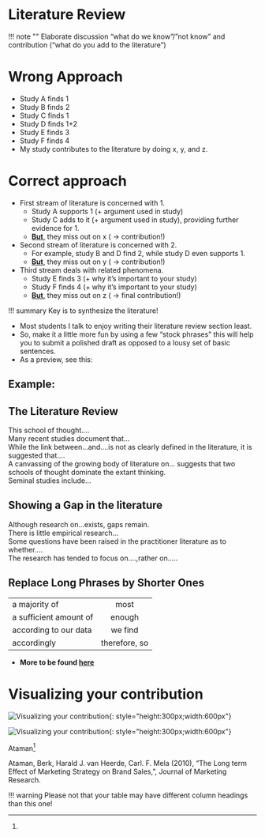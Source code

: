 # Literature Review

!!! note ""
      Elaborate discussion “what do we know”/”not know” and
      contribution (“what do you add to the literature”)

# Wrong Approach
  *  Study A finds 1
  *  Study B finds 2
  *  Study C finds 1
  *  Study D finds 1+2
  *  Study E finds 3
  *  Study F finds 4
  *  My study contributes to the literature by doing x, y,
    and z.


# Correct approach
  * First stream of literature is concerned with 1.
      * Study A supports 1 (+ argument used in study)
      * Study C adds to it (+ argument used in study),
        providing further evidence for 1.
      * <ins>**But**,</ins> they miss out on x ( -> contribution!)
  * Second stream of literature is concerned with 2.
      * For example, study B and D find 2, while study D
        even supports 1.
      * <ins>**But**,</ins> they miss out on y ( -> contribution!)
  * Third stream deals with related phenomena.
      * Study E finds 3 (+ why it’s important to your study)
      * Study F finds 4 (+ why it’s important to your study)
      * <ins>**But**,</ins> they miss out on z ( -> final contribution!)


!!! summary
    Key is to synthesize the literature!



* Most students I talk to enjoy writing their literature review section least.
* So, make it a little more fun by using a few “stock phrases” this will help you to submit a polished draft as opposed to a lousy set of basic sentences.
* As a preview, see this:<br/>

##  Example:

## The Literature Review
  This school of thought....<br/>
  Many recent studies document that...<br/>
  While the link between...and....is not as clearly defined in the literature, it is suggested that....<br/>
  A canvassing of the growing body of literature on... suggests that two schools of thought dominate the extant thinking.<br/>
  Seminal studies include...<br/>

## Showing a Gap in the literature
  Although research on...exists, gaps remain.<br/>
  There is little empirical research...<br/>
  Some questions have been raised in the practitioner literature as to whether....<br/>
  The research has tended to focus on....,rather on.....<br/>

## Replace Long Phrases by Shorter Ones

|                       |              | 
| :---------            | :------:     | 
| a majority of         | most         | 
|a sufficient amount of |enough        |
|according to our data  |we find       |
|accordingly            | therefore, so|


<!-- ![Literature Review](literature_review1.png)
![Showing  Gap in the Literature](literature_review2.png)
![Replace Long Phrases by Shorter Ones](literature_review3.png) -->


* **More to be found [here ](tiu.nu/writing)**

# Visualizing your contribution
![Visualizing your contribution](/assets/visualizing_contribution1.png){: style="height:300px;width:600px"}<br/>

![Visualizing your contribution](/assets/visualizing_contribution2.png){: style="height:300px;width:600px"}

Ataman[^1] 


[^1]:
Ataman, Berk, Harald J. van Heerde, Carl. F. Mela (2010), “The Long term Effect of Marketing Strategy on Brand Sales,”, Journal of Marketing Research.



!!! warning
    Please not that your table may have different column headings than this one!
